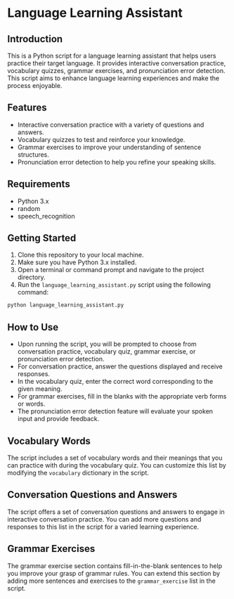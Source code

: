 # Language Learning Assistant

## Introduction
This is a Python script for a language learning assistant that helps users practice their target language. It provides interactive conversation practice, vocabulary quizzes, grammar exercises, and pronunciation error detection. This script aims to enhance language learning experiences and make the process enjoyable.

## Features
- Interactive conversation practice with a variety of questions and answers.
- Vocabulary quizzes to test and reinforce your knowledge.
- Grammar exercises to improve your understanding of sentence structures.
- Pronunciation error detection to help you refine your speaking skills.

## Requirements
- Python 3.x
- random
- speech_recognition

## Getting Started
1. Clone this repository to your local machine.
2. Make sure you have Python 3.x installed.
3. Open a terminal or command prompt and navigate to the project directory.
4. Run the `language_learning_assistant.py` script using the following command:

```bash
python language_learning_assistant.py
```
## How to Use
- Upon running the script, you will be prompted to choose from conversation practice, vocabulary quiz, grammar exercise, or pronunciation error detection.
- For conversation practice, answer the questions displayed and receive responses.
- In the vocabulary quiz, enter the correct word corresponding to the given meaning.
- For grammar exercises, fill in the blanks with the appropriate verb forms or words.
- The pronunciation error detection feature will evaluate your spoken input and provide feedback.

## Vocabulary Words
The script includes a set of vocabulary words and their meanings that you can practice with during the vocabulary quiz. You can customize this list by modifying the `vocabulary` dictionary in the script.

## Conversation Questions and Answers
The script offers a set of conversation questions and answers to engage in interactive conversation practice. You can add more questions and responses to this list in the script for a varied learning experience.

## Grammar Exercises
The grammar exercise section contains fill-in-the-blank sentences to help you improve your grasp of grammar rules. You can extend this section by adding more sentences and exercises to the `grammar_exercise` list in the script.